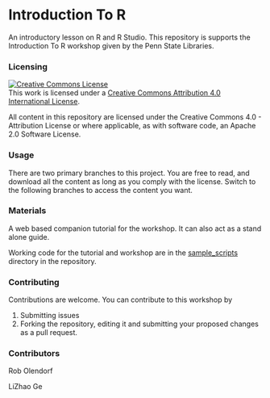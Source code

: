 # Introduction To R

An introductory lesson on R and R Studio. This repository is supports the
Introduction To R workshop given by the Penn State Libraries.

### Licensing

<a rel="license" href="http://creativecommons.org/licenses/by/4.0/">
    <img alt="Creative Commons License" style="border-width:0" src="https://i.creativecommons.org/l/by/4.0/88x31.png" />
</a>
<br />
This work is licensed under a 
<a rel="license" href="http://creativecommons.org/licenses/by/4.0/">
Creative Commons Attribution 4.0 International License</a>.

All content in this repository are licensed under the Creative Commons 4.0 - 
Attribution License or where applicable, as with software code, an Apache 2.0
Software License.

### Usage

There are two primary branches to this project. You are free to read, and download
all the content as long as you comply with the license. Switch to the following
branches to access the content you want.

### Materials

A web based companion tutorial for the workshop. It can also act as a stand 
alone guide. 

Working code for the tutorial and workshop are in the 
[sample_scripts](https://github.com/psu-data-workshops/introduction_to_r/tree/master/sample_scripts) 
directory in the repository.

### Contributing

Contributions are welcome. You can contribute to this workshop by 

1. Submitting issues
2. Forking the repository, editing it and submitting your proposed changes as a pull request.

### Contributors

Rob Olendorf

LiZhao Ge




